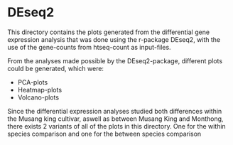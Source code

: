 # DEseq2
This directory contains the plots generated from the differential gene expression analysis that was done using the r-package DEseq2, with the use of the gene-counts from htseq-count as input-files.

From the analyses made possible by the DEseq2-package, different plots could be generated, which were:
* PCA-plots
* Heatmap-plots
* Volcano-plots

Since the differential expression analyses studied both differences within the Musang king cultivar, aswell as between Musang King and Monthong, there exists 2 variants of all of the plots in this directory. One for the within species comparison and one for the between species comparison



